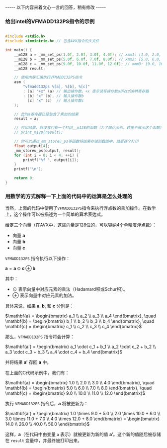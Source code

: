 
----- 以下内容来着文心一言的回答，稍有修改 -----

### 给出intel的VFMADD132PS指令的示例

```c

#include <stdio.h>
#include <immintrin.h> // 包含AVX指令的头文件

int main() {
    __m128 a = _mm_set_ps(1.0f, 2.0f, 3.0f, 4.0f); // xmm1: [1.0, 2.0, 3.0, 4.0]
    __m128 b = _mm_set_ps(5.0f, 6.0f, 7.0f, 8.0f); // xmm2: [5.0, 6.0, 7.0, 8.0]
    __m128 c = _mm_set_ps(9.0f, 10.0f, 11.0f, 12.0f); // xmm3: [9.0, 10.0, 11.0, 12.0]
    __m128 result;

    // 使用内联汇编执行VFMADD132PS指令
    asm (
        "vfmadd132ps %[a], %[b], %[c]"
        : [a] "+x" (a) // 输出操作数，+x 表示读写操作数a所在的XMM寄存器
        : [b] "x" (b), // 输入操作数b
          [c] "x" (c)  // 输入操作数c
    );

    // 此时a寄存器已经包含了乘加的结果
    result = a;

    // 打印结果，假设我们有一个打印__m128的函数（为了简化示例，这里不展示这个函数）
    // print_m128(result);

    // 你可以通过_mm_storeu_ps等函数将结果存储到数组中，然后逐个打印
    float output[4];
    _mm_storeu_ps(output, result);
    for (int i = 0; i < 4; ++i) {
        printf("%f ", output[i]);
    }
    printf("\n");

    return 0;
}
```

### 用数学的方式解释一下上面的代码中的运算是怎么处理的

当然，上面的代码中使用了`VFMADD132PS`指令来执行浮点数的乘加操作。在数学上，这个操作可以被描述为一个简单的算术表达式。

给定三个向量（在AVX中，这些向量是128位的，可以容纳4个单精度浮点数）：

- 向量 $\mathbf{a}$
- 向量 $\mathbf{b}$
- 向量 $\mathbf{c}$

`VFMADD132PS` 指令执行以下操作：

$\mathbf{a} = \mathbf{a} \odot \mathbf{c} \oplus \mathbf{b}$

其中：

- $\odot$ 表示向量中对应元素的乘法（Hadamard积或Schur积）。
- $\oplus$ 表示向量中对应元素的加法。

具体来说，如果 $\mathbf{a}$, $\mathbf{b}$, 和 $\mathbf{c}$ 分别是：

$\mathbf{a} = \begin{bmatrix} a_1 \\ a_2 \\ a_3 \\ a_4 \end{bmatrix}, \quad
\mathbf{b} = \begin{bmatrix} b_1 \\ b_2 \\ b_3 \\ b_4 \end{bmatrix}, \quad
\mathbf{c} = \begin{bmatrix} c_1 \\ c_2 \\ c_3 \\ c_4 \end{bmatrix}$

那么，`VFMADD132PS` 指令将会计算：

$\mathbf{a'} = \begin{bmatrix} a_1 \cdot c_1 + b_1 \\ a_2 \cdot c_2 + b_2 \\ a_3 \cdot c_3 + b_3 \\ a_4 \cdot c_4 + b_4 \end{bmatrix}$

并将结果 $\mathbf{a'}$ 存回 $\mathbf{a}$ 中。

在上面的C代码示例中，我们有：

$\mathbf{a} = \begin{bmatrix} 1.0 \\ 2.0 \\ 3.0 \\ 4.0 \end{bmatrix}, \quad
\mathbf{b} = \begin{bmatrix} 5.0 \\ 6.0 \\ 7.0 \\ 8.0 \end{bmatrix}, \quad
\mathbf{c} = \begin{bmatrix} 9.0 \\ 10.0 \\ 11.0 \\ 12.0 \end{bmatrix}$

执行 `VFMADD132PS` 指令后，$\mathbf{a}$ 将被更新为：

$\mathbf{a'} = \begin{bmatrix} 1.0 \times 9.0 + 5.0 \\ 2.0 \times 10.0 + 6.0 \\ 3.0 \times 11.0 + 7.0 \\ 4.0 \times 12.0 + 8.0 \end{bmatrix}
= \begin{bmatrix} 14.0 \\ 26.0 \\ 40.0 \\ 56.0 \end{bmatrix}$

这样，$\mathbf{a}$（在代码中由变量 `a` 表示）就被更新为新的值 $\mathbf{a'}$。这个新的值随后被存储在 `result` 变量中，并最终被打印出来。